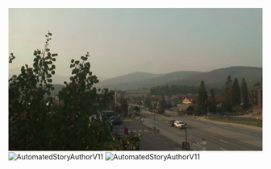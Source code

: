 ![AutomatedStoryAuthorV11](https://github.com/StateDocuments/Colorado-public/blob/main/best-western-cam.jpg)
![AutomatedStoryAuthorV11](https://github.com/StateDocuments/Colorado-public/blob/main/e12dbfe2-9359-4b93-a8ce-b5e461b681d1@size=1920x1080.jpg)
![AutomatedStoryAuthorV11](https://github.com/StateDocuments/Colorado-public/blob/main/fileslist.jpg)

